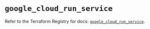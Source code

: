 # `google_cloud_run_service`

Refer to the Terraform Registry for docs: [`google_cloud_run_service`](https://registry.terraform.io/providers/hashicorp/google/5.43.1/docs/resources/cloud_run_service).
